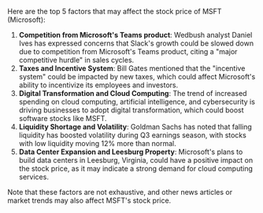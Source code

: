 Here are the top 5 factors that may affect the stock price of MSFT (Microsoft):

1. **Competition from Microsoft's Teams product**: Wedbush analyst Daniel Ives has expressed concerns that Slack's growth could be slowed down due to competition from Microsoft's Teams product, citing a "major competitive hurdle" in sales cycles.
2. **Taxes and Incentive System**: Bill Gates mentioned that the "incentive system" could be impacted by new taxes, which could affect Microsoft's ability to incentivize its employees and investors.
3. **Digital Transformation and Cloud Computing**: The trend of increased spending on cloud computing, artificial intelligence, and cybersecurity is driving businesses to adopt digital transformation, which could boost software stocks like MSFT.
4. **Liquidity Shortage and Volatility**: Goldman Sachs has noted that falling liquidity has boosted volatility during Q3 earnings season, with stocks with low liquidity moving 12% more than normal.
5. **Data Center Expansion and Leesburg Property**: Microsoft's plans to build data centers in Leesburg, Virginia, could have a positive impact on the stock price, as it may indicate a strong demand for cloud computing services.

Note that these factors are not exhaustive, and other news articles or market trends may also affect MSFT's stock price.